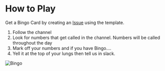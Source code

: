 # How to Play

Get a Bingo Card by creating an [Issue](https://github.com/BeeXiong/Bingo/issues/new/choose) using the template.

1. Follow the     channel 
2. Look for numbers that get called in the channel. Numbers will be called throughout the day 
3. Mark off your numbers and if you have Bingo.... 
4. Yell it at the top of your lungs then tell us in slack.

![Bingo](https://reactiongifs.me/wp-content/uploads/2019/11/Bingo-Tracy-Morgan.gif)


